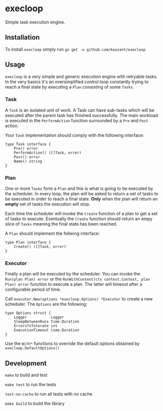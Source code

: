 # execloop

Simple task execution engine.

## Installation

To install `execloop` simply run `go get -u github.com/kouzant/execloop`

## Usage

`execloop` is a very simple and generic execution engine with retryable tasks.
In the very basics it's an oversimplified control loop constantly trying to reach
a final state by executing a `Plan` consisting of some `Tasks`.

### Task

A `Task` is an isolated unit of work. A Task can have sub-tasks which will be
executed after the parent task has finished successfully. The main workload is
executed in the `PerformAction` function surrounded by a `Pre` and `Post`
action.

Your `Task` implementation should comply with the following interface:

    type Task interface {
	    Pre() error
	    PerformAction() ([]Task, error)
	    Post() error
	    Name() string
    }

### Plan

One or more `Tasks` form a `Plan` and this is what is going to be executed
by the scheduler. In every loop, the plan will be asked to return a set of
tasks to be executed in order to reach a final state. **Only** when the plan
will return an **empty** set of tasks the execution will stop.

Each time the scheduler will invoke the `Create` function of a plan to get
a set of tasks to execute. Eventually the `Create` function should return an
empy slice of `Tasks` meaning the final state has been reached.

A `Plan` should implement the follwing interface:

    type Plan interface {
	    Create() ([]Task, error)
    }

### Executor

Finally a plan will be executed by the scheduler. You can invoke the `Run(plan Plan) error`
or the `RunWithContext(ctx context.Context, plan Plan) error` function to
execute a plan. The latter will timeout after a configurable period of time.

Call `executor.New(options *execloop.Options) *Executor` to create a new
scheduler. The `Options` are the following:

    type Options struct {
	    Logger           Logger
	    SleepBetweenRuns time.Duration
	    ErrorsToTolerate int
	    ExecutionTimeout time.Duration
    }

Use the `With*` functions to override the default options obtained by `execloop.DefaultOptions()`

## Development

`make` to build and test

`make test` to run the tests

`test-no-cache` to run all tests with no cache

`make build` to build the library